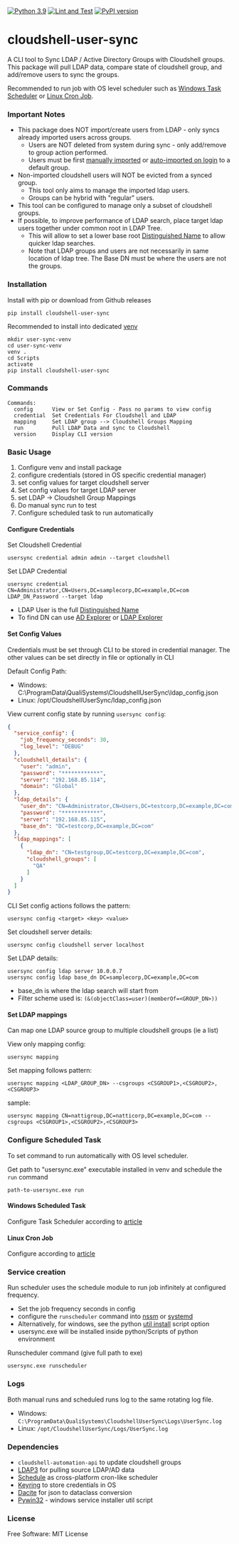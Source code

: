 [![Python 3.9](https://img.shields.io/badge/python-3.9-blue.svg)](https://www.python.org/downloads/release/python/)
[![Lint and Test](https://github.com/QualiSystemsLab/cloudshell-user-sync/actions/workflows/lint-test.yml/badge.svg)](https://github.com/QualiSystemsLab/cloudshell-user-sync/actions/workflows/lint-test.yml)
[![PyPI version](https://badge.fury.io/py/cloudshell-user-sync.svg)](https://badge.fury.io/py/cloudshell-user-sync)

# cloudshell-user-sync

A CLI tool to Sync LDAP / Active Directory Groups with Cloudshell groups.
This package will pull LDAP data, compare state of cloudshell group, and add/remove users to sync the groups.

Recommended to run job with OS level scheduler such as
[Windows Task Scheduler](https://www.windowscentral.com/how-create-automated-task-using-task-scheduler-windows-10)
or [Linux Cron Job](https://www.freecodecamp.org/news/cron-jobs-in-linux/).

### Important Notes

- This package does NOT import/create users from LDAP - only syncs already imported users across groups.
    - Users are NOT deleted from system during sync - only add/remove to group action performed.
    - Users must be
      first [manually imported](https://help.quali.com/Online%20Help/0.0/Portal/Content/Admn/AD-Imprt-Usrs-frm-AD-grp-file.htm)
      or [auto-imported on login](https://help.quali.com/Online%20Help/0.0/Portal/Content/Admn/AD-Intg-Auto-Imprt.htm?tocpath=CloudShell%20Administration%7CCloudShell%20Identity%20Management%7CAccess%20Control%20and%20Authentication%7CActive%20Directory%20Integration%7C_____1)
      to a default group.
- Non-imported cloudshell users will NOT be evicted from a synced group.
    - This tool only aims to manage the imported ldap users.
    - Groups can be hybrid with "regular" users.
- This tool can be configured to manage only a subset of cloudshell groups.
- If possible, to improve performance of LDAP search, place target ldap users together under common root in LDAP Tree.
    - This will allow to set a lower base
      root [Distinguished Name](https://learn.microsoft.com/en-us/previous-versions/windows/desktop/ldap/distinguished-names)
      to allow quicker ldap searches.
    - Note that LDAP groups and users are not necessarily in same location of ldap tree. The Base DN must be where the
      users are not the groups.

### Installation

Install with pip or download from Github releases

```commandline
pip install cloudshell-user-sync
```

Recommended to install into dedicated [venv](https://docs.python.org/3/library/venv.html)

```commandline
mkdir user-sync-venv
cd user-sync-venv
venv .
cd Scripts
activate
pip install cloudshell-user-sync
```

### Commands

```commandline
Commands:
  config      View or Set Config - Pass no params to view config
  credential  Set Credentials For Cloudshell and LDAP           
  mapping     Set LDAP group --> Cloudshell Groups Mapping      
  run         Pull LDAP Data and sync to Cloudshell
  version     Display CLI version
```

### Basic Usage

1. Configure venv and install package
2. configure credentials (stored in OS specific credential manager)
3. set config values for target cloudshell server
4. Set config values for target LDAP server
5. set LDAP -> Cloudshell Group Mappings
6. Do manual sync run to test
7. Configure scheduled task to run automatically

#### Configure Credentials

Set Cloudshell Credential

```commandline
usersync credential admin admin --target cloudshell
```

Set LDAP Credential

```commandline
usersync credential CN=Administrator,CN=Users,DC=samplecorp,DC=example,DC=com LDAP_DN_Password --target ldap
```

- LDAP User is the
  full [Distinguished Name](https://learn.microsoft.com/en-us/previous-versions/windows/desktop/ldap/distinguished-names)
- To find DN can use [AD Explorer](https://learn.microsoft.com/en-us/sysinternals/downloads/adexplorer)
  or [LDAP Explorer](https://ldaptool.sourceforge.net/)

#### Set Config Values

Credentials must be set through CLI to be stored in credential manager.
The other values can be set directly in file or optionally in CLI

Default Config Path:

- Windows: C:\ProgramData\QualiSystems\CloudshellUserSync\ldap_config.json
- Linux: /opt/CloudshellUserSync/ldap_config.json

View current config state by running `usersync config`:

```json
{
  "service_config": {
    "job_frequency_seconds": 30,
    "log_level": "DEBUG"
  },
  "cloudshell_details": {
    "user": "admin",
    "password": "************",
    "server": "192.168.85.114",
    "domain": "Global"
  },
  "ldap_details": {
    "user_dn": "CN=Administrator,CN=Users,DC=testcorp,DC=example,DC=com",
    "password": "************",
    "server": "192.168.85.115",
    "base_dn": "DC=testcorp,DC=example,DC=com"
  },
  "ldap_mappings": [
    {
      "ldap_dn": "CN=testgroup,DC=testcorp,DC=example,DC=com",
      "cloudshell_groups": [
        "QA"
      ]
    }
  ]
}
```

CLI Set config actions follows the pattern:

```
usersync config <target> <key> <value>
```

Set cloudshell server details:

```commandline
usersync config cloudshell server localhost
```

Set LDAP details:

```commandline
usersync config ldap server 10.0.0.7
usersync config ldap base_dn DC=samplecorp,DC=example,DC=com
```

- base_dn is where the ldap search will start from
- Filter scheme used is: `(&(objectClass=user)(memberOf=<GROUP_DN>))`

#### Set LDAP mappings

Can map one LDAP source group to multiple cloudshell groups (ie a list)

View only mapping config:

```commandline
usersync mapping
```

Set mapping follows pattern:

```commandline
usersync mapping <LDAP_GROUP_DN> --csgroups <CSGROUP1>,<CSGROUP2>,<CSGROUP3>
```

sample:

```commandline
usersync mapping CN=nattigroup,DC=natticorp,DC=example,DC=com --csgroups <CSGROUP1>,<CSGROUP2>,<CSGROUP3>
```

### Configure Scheduled Task

To set command to run automatically with OS level scheduler.

Get path to "usersync.exe" executable installed in venv and schedule the `run` command

```commandline
path-to-usersync.exe run
```

#### Windows Scheduled Task

Configure Task Scheduler according
to [article](https://www.windowscentral.com/how-create-automated-task-using-task-scheduler-windows-10)

#### Linux Cron Job

Configure according to [article](https://www.freecodecamp.org/news/cron-jobs-in-linux/)

### Service creation

Run scheduler uses the schedule module to run job infinitely at configured frequency.

- Set the job frequency seconds in config
- configure the `runscheduler` command into [nssm](https://nssm.cc/)
  or [systemd](https://www.freedesktop.org/software/systemd/man/systemd.service.html)
- Alternatively, for windows, see the python [util install](util/windows_service.py) script option
- usersync.exe will be installed inside python/Scripts of python environment

Runscheduler command (give full path to exe)

```commandline
usersync.exe runscheduler
```

### Logs

Both manual runs and scheduled runs log to the same rotating log file.

- Windows:
  `C:\ProgramData\QualiSystems\CloudshellUserSync\Logs\UserSync.log`
- Linux:
  `/opt/CloudshellUserSync/Logs/UserSync.log`

### Dependencies

- `cloudshell-automation-api` to update cloudshell groups
- [LDAP3](https://github.com/cannatag/ldap3) for pulling source LDAP/AD data
- [Schedule](https://github.com/dbader/schedule) as cross-platform cron-like scheduler
- [Keyring](https://github.com/philipn/python-keyring-lib) to store credentials in OS
- [Dacite](https://github.com/konradhalas/dacite) for json to dataclass conversion
- [Pywin32](https://github.com/mhammond/pywin32) - windows service installer util script

### License

Free Software: MIT License